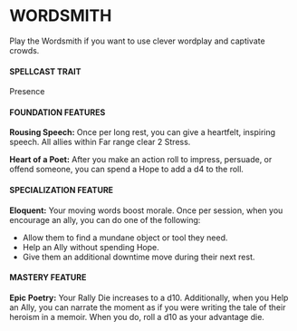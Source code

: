 # WORDSMITH

Play the Wordsmith if you want to use clever wordplay and captivate crowds.

#### SPELLCAST TRAIT

Presence

#### FOUNDATION FEATURES

**Rousing Speech:** Once per long rest, you can give a heartfelt, inspiring speech. All allies within Far range clear 2 Stress.

**Heart of a Poet:** After you make an action roll to impress, persuade, or offend someone, you can spend a Hope to add a d4 to the roll.

#### SPECIALIZATION FEATURE

**Eloquent:** Your moving words boost morale. Once per session, when you encourage an ally, you can do one of the following:

- Allow them to find a mundane object or tool they need.
- Help an Ally without spending Hope.
- Give them an additional downtime move during their next rest.

#### MASTERY FEATURE

**Epic Poetry:** Your Rally Die increases to a d10. Additionally, when you Help an Ally, you can narrate the moment as if you were writing the tale of their heroism in a memoir. When you do, roll a d10 as your advantage die.
